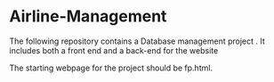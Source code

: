 # Airline-Management
The following repository contains a Database management project . It includes both a front end and a back-end for the website 

The starting webpage for the project should be fp.html.
